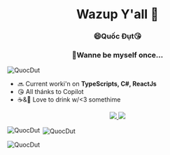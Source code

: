  <h1 align='center'>Wazup Y'all 👋 </h1>
 <h3 align='center'>😄Quốc Đụt😘</h3>
 <h3 align='center'>🏅Wanne be myself once...</h3>
<p align="left"> <img src="https://komarev.com/ghpvc/?username=QuocDut&label=Profile%20views&color=0e75b6&style=flat" alt="QuocDut" /> </p>


- 🔜 Current worki'n on **TypeScripts, C#, ReactJs**
- 😘 All thánks to Copilot 
- ☕&🍻 Love to drink w/<3 somethime
<p align="center">
  <a href="https://skillicons.dev">
    <img src="https://skillicons.dev/icons?i=github,vscode,git"/>
    <img src="https://skillicons.dev/icons?i=html,css,js,ts,react,mongodb,express,mysql&perline=5" />
  </a>
</p>
<p><img align="left" src="https://github-readme-stats.vercel.app/api/top-langs?username=QuocDut&show_icons=true&locale=en&layout=compact" alt="QuocDut" /></p>

<p>&nbsp;<img align="center" src="https://github-readme-stats.vercel.app/api?username=QuocDut&show_icons=true&locale=en" alt="QuocDut" /></p>

<p><img align="center" src="https://github-readme-streak-stats.herokuapp.com/?user=QuocDut&" alt="QuocDut" /></p>
